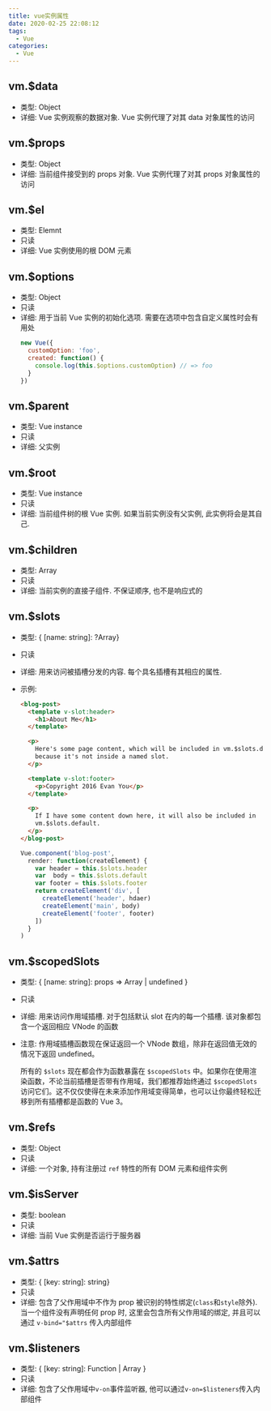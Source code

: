 ```yaml
---
title: vue实例属性
date: 2020-02-25 22:08:12
tags:
  - Vue
categories:
  - Vue
---
```


## vm.\$data

- 类型: Object
- 详细:
  Vue 实例观察的数据对象. Vue 实例代理了对其 data 对象属性的访问

## vm.\$props

- 类型: Object
- 详细:
  当前组件接受到的 props 对象. Vue 实例代理了对其 props 对象属性的访问

## vm.\$el

- 类型: Elemnt
- 只读
- 详细:
  Vue 实例使用的根 DOM 元素

## vm.\$options

- 类型: Object
- 只读
- 详细:
  用于当前 Vue 实例的初始化选项. 需要在选项中包含自定义属性时会有用处
  ```js
  new Vue({
    customOption: 'foo',
    created: function() {
      console.log(this.$options.customOption) // => foo
    }
  })
  ```

## vm.\$parent

- 类型: Vue instance
- 只读
- 详细:
  父实例

## vm.\$root

- 类型: Vue instance
- 只读
- 详细:
  当前组件树的根 Vue 实例. 如果当前实例没有父实例, 此实例将会是其自己.

## vm.\$children

- 类型: Array<Vue instance>
- 只读
- 详细:
  当前实例的直接子组件. 不保证顺序, 也不是响应式的

## vm.\$slots

- 类型: { [name: string]: ?Array<VNode>}
- 只读
- 详细:
  用来访问被插槽分发的内容. 每个具名插槽有其相应的属性.
- 示例:

  ```html
  <blog-post>
    <template v-slot:header>
      <h1>About Me</h1>
    </template>

    <p>
      Here's some page content, which will be included in vm.$slots.default,
      because it's not inside a named slot.
    </p>

    <template v-slot:footer>
      <p>Copyright 2016 Evan You</p>
    </template>

    <p>
      If I have some content down here, it will also be included in
      vm.$slots.default.
    </p>
  </blog-post>
  ```

  ```js
  Vue.component('blog-post',
    render: function(createElement) {
      var header = this.$slots.header
      var  body = this.$slots.default
      var footer = this.$slots.footer
      return createElement('div', [
        createElement('header', hdaer)
        createElement('main', body)
        createElement('footer', footer)
      ])
    }
  )
  ```

## vm.\$scopedSlots

- 类型: { [name: string]: props => Array<VNode> | undefined }
- 只读
- 详细:
  用来访问作用域插槽. 对于包括默认 slot 在内的每一个插槽. 该对象都包含一个返回相应 VNode 的函数
- 注意:
  作用域插槽函数现在保证返回一个 VNode 数组，除非在返回值无效的情况下返回 undefined。

  所有的 `$slots` 现在都会作为函数暴露在 `$scopedSlots` 中。如果你在使用渲染函数，不论当前插槽是否带有作用域，我们都推荐始终通过 `$scopedSlots` 访问它们。这不仅仅使得在未来添加作用域变得简单，也可以让你最终轻松迁移到所有插槽都是函数的 Vue 3。

## vm.\$refs

- 类型: Object
- 只读
- 详细:
  一个对象, 持有注册过 `ref` 特性的所有 DOM 元素和组件实例

## vm.\$isServer

- 类型: boolean
- 只读
- 详细:
  当前 Vue 实例是否运行于服务器

## vm.\$attrs

- 类型: { [key: string]: string}
- 只读
- 详细:
  包含了父作用域中不作为 prop 被识别的特性绑定(`class`和`style`除外). 当一个组件没有声明任何 prop 时, 这里会包含所有父作用域的绑定, 并且可以通过 `v-bind="$attrs` 传入内部组件

## vm.\$listeners

- 类型: { [key: string]: Function | Array<Function> }
- 只读
- 详细:
  包含了父作用域中`v-on`事件监听器, 他可以通过`v-on=$listeners`传入内部组件
